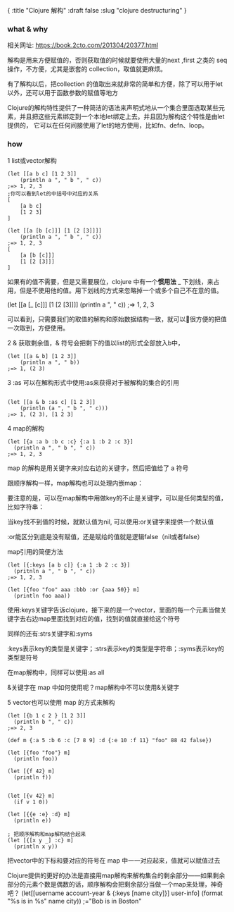 {
    :title "Clojure 解构"
    :draft false
    :slug "clojure destructuring"
}

### what & why

相关网址: https://book.2cto.com/201304/20377.html

解构是用来方便赋值的，否则获取值的时候就要使用大量的next ,first 之类的 seq 操作，不方便，尤其是嵌套的 collection，取值就更麻烦。

有了解构以后，把collection 的值取出来就非常的简单和方便，除了可以用于let以外，还可以用于函数参数的赋值等地方

Clojure的解构特性提供了一种简洁的语法来声明式地从一个集合里面选取某些元素，并且把这些元素绑定到一个本地let绑定上去。并且因为解构这个特性是由let提供的， 它可以在任何间接使用了let的地方使用，比如fn、defn、loop。

### how

1  list或vector解构

```
(let [[a b c] [1 2 3]]
    (println a ", " b ", " c))
;=> 1, 2, 3
;你可以看到let的中括号中对应的关系
[
    [a b c] 
    [1 2 3]
]
```



```
(let [[a [b [c]]] [1 [2 [3]]]]
    (println a ", " b ", " c))
;=> 1, 2, 3
[
    [a [b [c]]] 
    [1 [2 [3]]]
]

```

如果有的值不需要，但是又需要展位，clojure 中有一个**惯用法** _ 下划线，来占用，但是不使用他的值。用下划线的方式来忽略掉一个或多个自己不在意的值。

(let [[a [_ [c]]] [1 [2 [3]]]]
    (println a ", " c))
;=> 1, 2, 3


可以看到，只需要我们的取值的解构和原始数据结构一致，就可以很方便的把值一次取到，方便使用。

2 & 获取剩余值，& 符号会把剩下的值以list的形式全部放入b中，

```
(let [[a & b] [1 2 3]]
    (println a ", " b))
;=> 1, (2 3)
```

3 :as 可以在解构形式中使用:as来获得对于被解构的集合的引用

```

(let [[a & b :as c] [1 2 3]]
    (println (a ", " b ", " c)))
;=> 1, (2 3), [1 2 3]

```

4 map的解构

```
(let [{a :a b :b c :c} {:a 1 :b 2 :c 3}]
  (println a ", " b ", " c))
;=> 1, 2, 3
```

map 的解构是用关键字来对应右边的关键字，然后把值给了 a 符号

跟顺序解构一样，map解构也可以处理内嵌map：

要注意的是，可以在map解构中用做key的不止是关键字，可以是任何类型的值，比如字符串：

当key找不到值的时候，就默认值为nil, 可以使用:or关键字来提供一个默认值

:or能区分到底是没有赋值，还是赋给的值就是逻辑false（nil或者false）

map引用的简便方法

```
(let [{:keys [a b c]} {:a 1 :b 2 :c 3}]
  (pritnln a ", " b ", " c))
;=> 1, 2, 3

(let [{foo "foo" aaa :bbb :or {aaa 50}} m]
  (println foo aaa))

```

使用:keys关键字告诉clojure，接下来的是一个vector，里面的每一个元素当做关键字去右边map里面找到对应的值，找到的值就直接给这个符号

同样的还有:strs关键字和:syms

:keys表示key的类型是关键字；:strs表示key的类型是字符串；:syms表示key的类型是符号

在map解构中，同样可以使用:as all

&关键字在 map 中如何使用呢？map解构中不可以使用&关键字

5 vector也可以使用 map 的方式来解构

```
(let [{b 1 c 2 } [1 2 3]]
  (println b ", " c))
;=> 2, 3
```

```
(def m {:a 5 :b 6 :c [7 8 9] :d {:e 10 :f 11} "foo" 88 42 false})

(let [{foo "foo"} m]
  (println foo))

(let [{f 42} m]
  (println f))


(let [{v 42} m]
  (if v 1 0))

(let [{{e :e} :d} m]
  (println e))

; 把顺序解构和map解构结合起来
(let [{[x y _] :c} m]
  (println x y))

```

把vector中的下标和要对应的符号在 map 中一一对应起来，值就可以赋值过去

Clojure提供的更好的办法是直接用map解构来解构集合的剩余部分——如果剩余部分的元素个数是偶数的话，顺序解构会把剩余部分当做一个map来处理，神奇吧？
(let[[username account-year & {:keys [name city]}] user-info]
(format "%s is in %s" name city))
;="Bob is in Boston"







